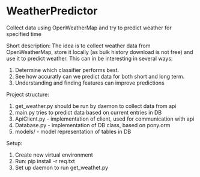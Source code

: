 # WeatherPredictor
Collect data using OpenWeatherMap and try to predict weather for specified time

Short description:
The idea is to collect weather data from OpenWeatherMap, store it locally (as bulk history download is not free)
and use it to predict weather. This can in be interesting in several ways: 
1. Determine which classifier performs best.
2. See how accuratly can we predict data for both short and long term.
3. Understanding and finding features can improve predictions

Project structure:
1. get_weather.py should be run by daemon to collect data from api
2. main.py tries to predict data based on current entries in DB
3. ApiClient.py - implementation of client, used for communication with api
4. Database.py - implementation of DB class, based on pony.orm
5. models/ - model representation of tables in DB

Setup:
1. Create new virtual environment
2. Run: pip install -r req.txt
3. Set up daemon to run get_weathet.py
